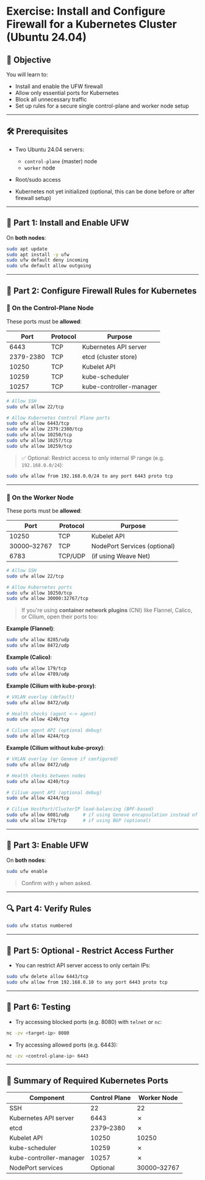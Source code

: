 
# Exercise: Install and Configure Firewall for a Kubernetes Cluster (Ubuntu 24.04)

## 📝 Objective

You will learn to:

* Install and enable the UFW firewall
* Allow only essential ports for Kubernetes
* Block all unnecessary traffic
* Set up rules for a secure single control-plane and worker node setup

---

## 🛠️ Prerequisites

* Two Ubuntu 24.04 servers:

  * `control-plane` (master) node
  * `worker` node
* Root/sudo access
* Kubernetes not yet initialized (optional, this can be done before or after firewall setup)

---

## 🧩 Part 1: Install and Enable UFW

On **both nodes**:

```bash
sudo apt update
sudo apt install -y ufw
sudo ufw default deny incoming
sudo ufw default allow outgoing
```

---

## 🧩 Part 2: Configure Firewall Rules for Kubernetes

### 🚩 On the **Control-Plane Node**

These ports must be **allowed**:

| Port      | Protocol | Purpose                 |
| --------- | -------- | ----------------------- |
| 6443      | TCP      | Kubernetes API server   |
| 2379-2380 | TCP      | etcd (cluster store)    |
| 10250     | TCP      | Kubelet API             |
| 10259     | TCP      | kube-scheduler          |
| 10257     | TCP      | kube-controller-manager |

```bash
# Allow SSH
sudo ufw allow 22/tcp

# Allow Kubernetes Control Plane ports
sudo ufw allow 6443/tcp
sudo ufw allow 2379:2380/tcp
sudo ufw allow 10250/tcp
sudo ufw allow 10257/tcp
sudo ufw allow 10259/tcp
```

> ✅ Optional: Restrict access to only internal IP range (e.g. `192.168.0.0/24`):

```bash
sudo ufw allow from 192.168.0.0/24 to any port 6443 proto tcp
```

---

### 🚩 On the **Worker Node**

These ports must be **allowed**:

| Port        | Protocol | Purpose                      |
| ----------- | -------- | ---------------------------- |
| 10250       | TCP      | Kubelet API                  |
| 30000–32767 | TCP      | NodePort Services (optional) |
| 6783        | TCP/UDP  | (if using Weave Net)         |

```bash
# Allow SSH
sudo ufw allow 22/tcp

# Allow Kubernetes ports
sudo ufw allow 10250/tcp
sudo ufw allow 30000:32767/tcp
```

> If you're using **container network plugins** (CNI) like Flannel, Calico, or Cilium, open their ports too:

**Example (Flannel)**:

```bash
sudo ufw allow 8285/udp
sudo ufw allow 8472/udp
```

**Example (Calico)**:

```bash
sudo ufw allow 179/tcp
sudo ufw allow 4789/udp
```

**Example (Cilium with kube-proxy)**:

```bash
# VXLAN overlay (default)
sudo ufw allow 8472/udp

# Health checks (agent <-> agent)
sudo ufw allow 4240/tcp

# Cilium agent API (optional debug)
sudo ufw allow 4244/tcp
```

**Example (Cilium without kube-proxy)**:

```bash
# VXLAN overlay (or Geneve if configured)
sudo ufw allow 8472/udp

# Health checks between nodes
sudo ufw allow 4240/tcp

# Cilium agent API (optional debug)
sudo ufw allow 4244/tcp

# Cilium HostPort/ClusterIP load-balancing (BPF-based)
sudo ufw allow 6081/udp     # if using Geneve encapsulation instead of VXLAN
sudo ufw allow 179/tcp      # if using BGP (optional)
```

---

## 🚀 Part 3: Enable UFW

On **both nodes**:

```bash
sudo ufw enable
```

> Confirm with `y` when asked.

---

## 🔍 Part 4: Verify Rules

```bash
sudo ufw status numbered
```

---

## 🔐 Part 5: Optional - Restrict Access Further

* You can restrict API server access to only certain IPs:

```bash
sudo ufw delete allow 6443/tcp
sudo ufw allow from 192.168.0.10 to any port 6443 proto tcp
```

---

## 🧪 Part 6: Testing

* Try accessing blocked ports (e.g. 8080) with `telnet` or `nc`:

```bash
nc -zv <target-ip> 8080
```

* Try accessing allowed ports (e.g. 6443):

```bash
nc -zv <control-plane-ip> 6443
```

---

## 🧾 Summary of Required Kubernetes Ports

| Component               | Control Plane | Worker Node |
| ----------------------- | ------------- | ----------- |
| SSH                     | 22            | 22          |
| Kubernetes API server   | 6443          | ✗           |
| etcd                    | 2379–2380     | ✗           |
| Kubelet API             | 10250         | 10250       |
| kube-scheduler          | 10259         | ✗           |
| kube-controller-manager | 10257         | ✗           |
| NodePort services       | Optional      | 30000–32767 |
